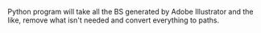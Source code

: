 Python program will take all the BS generated by Adobe Illustrator and the like, remove what isn't needed and convert everything to paths. 

